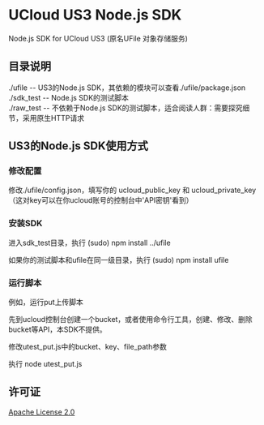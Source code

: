 # UCloud US3 Node.js SDK

Node.js SDK for UCloud US3 (原名UFile 对象存储服务)

## 目录说明
./ufile     -- US3的Node.js SDK，其依赖的模块可以查看./ufile/package.json    
./sdk_test  -- Node.js SDK的测试脚本    
./raw_test  -- 不依赖于Node.js SDK的测试脚本，适合阅读人群：需要探究细节，采用原生HTTP请求     


## US3的Node.js SDK使用方式

### 修改配置    

修改./ufile/config.json，填写你的 ucloud_public_key 和 ucloud_private_key （这对key可以在你ucloud账号的控制台中'API密钥'看到）

### 安装SDK
进入sdk_test目录，执行
(sudo) npm install ../ufile  

如果你的测试脚本和ufile在同一级目录，执行
(sudo) npm install ufile

### 运行脚本
例如，运行put上传脚本      

先到ucloud控制台创建一个bucket，或者使用命令行工具，创建、修改、删除bucket等API，本SDK不提供。      

修改utest_put.js中的bucket、key、file_path参数      

执行 node utest_put.js       
     
## 许可证
[Apache License 2.0](https://www.apache.org/licenses/LICENSE-2.0.html)

